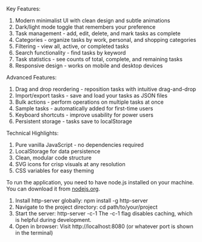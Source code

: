 Key Features:

1. Modern minimalist UI with clean design and subtle animations
2. Dark/light mode toggle that remembers your preference
3. Task management - add, edit, delete, and mark tasks as complete
4. Categories - organize tasks by work, personal, and shopping categories
5. Filtering - view all, active, or completed tasks
6. Search functionality - find tasks by keyword
7. Task statistics - see counts of total, complete, and remaining tasks
8. Responsive design - works on mobile and desktop devices

Advanced Features:

1. Drag and drop reordering - reposition tasks with intuitive drag-and-drop
2. Import/export tasks - save and load your tasks as JSON files
3. Bulk actions - perform operations on multiple tasks at once
4. Sample tasks - automatically added for first-time users
5. Keyboard shortcuts - improve usability for power users
6. Persistent storage - tasks save to localStorage

Technical Highlights:

1. Pure vanilla JavaScript - no dependencies required
2. LocalStorage for data persistence
3. Clean, modular code structure
4. SVG icons for crisp visuals at any resolution
5. CSS variables for easy theming

To run the application, you need to have node.js installed on your machine. You can download it from [nodejs.org](https://nodejs.org/).

1. Install http-server globally:
  npm install -g http-server
2. Navigate to the project directory:
  cd path/to/your/project
3. Start the server:
  http-server -c-1
  The -c-1 flag disables caching, which is helpful during development.
4. Open in browser: Visit http://localhost:8080 (or whatever port is shown in the terminal)